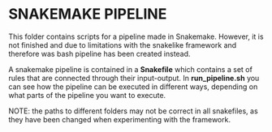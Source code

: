 # SNAKEMAKE PIPELINE

This folder contains scripts for a pipeline made in Snakemake. However, it is not finished and due to limitations with the snakelike framework and therefore was bash pipeline has been created instead.

A snakemake pipeline is contained in a **Snakefile** which contains a set of rules that are connected through their input-output. In **run_pipeline.sh** you can see how the pipeline can be executed in different ways, depending on what parts of the pipeline you want to execute.

NOTE: the paths to different folders may not be correct in all snakefiles, as they have been changed when experimenting with the framework.
